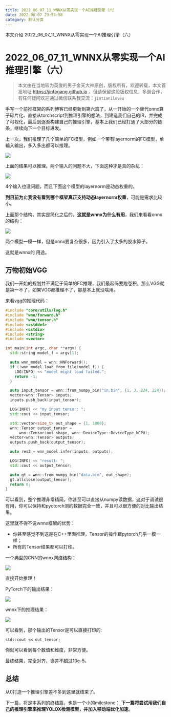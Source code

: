 ```yaml
---
title: 2022_06_07_11_WNNX从零实现一个AI推理引擎（六）
date: 2022-06-07 23:58:58
category: 默认分类
---
```

本文介绍 2022_06_07_11_WNNX从零实现一个AI推理引擎（六）
<!-- more -->
# 2022_06_07_11_WNNX从零实现一个AI推理引擎（六）
> 本文由在当地较为英俊的男子金天大神原创，版权所有，欢迎转载，本文首发地址 https://jinfagang.github.io 。但请保留这段版权信息，多谢合作，有任何疑问欢迎通过微信联系我交流：`jintianiloveu` 


手写一个前推框架的系列博客已经更新到第六篇了，从一开始的一个替代onnx算子碎片化、直接从torchscript到推理引擎的想法，到建造我们自己的IR，并完成了可视化，最后到逐渐构建自己的推理引擎，基本上我们已经打通了大部分的链条，继续向下一个目标进发。

上一次，我们推理了几个简单的FC模型，例如一个带有layernorm的FC模型，单输入输出，多入多出都可以推理。

![](https://raw.githubusercontent.com/jinfagang/public_images/master/20220607151137.png)


上面的结果可以推理。两个输入的问题不大，下面这种才是真的杂乱：

![](https://raw.githubusercontent.com/jinfagang/public_images/master/20220615144518.png)

4个输入也没问题，而且下面这个模型的layernorm是动态权重的。

**到目前为止我没有看到哪个框架真正支持动态layernorm权重**，可能是需求比较小。

上面那个结构，其实是简化之后的，**这就是wnnx为什么有用**，我们来看看onnx 的结构：

![](https://raw.githubusercontent.com/jinfagang/public_images/master/20220615144755.png)

两个模型一模一样，但是onnx要复杂很多，因为引入了太多的胶水算子。


这就是wnnx的 用途。


## 万物初始VGG

我们一开始的规划并不满足于简单的FC推理，我们最起码要跑卷积。那么VGG就是第一不了，如果VGG都推理不了，那基本上就没啥用。

来看vgg的推理代码：

```c++
#include "core/utils/log.h"
#include "wnn/forward.h"
#include "wnn/tensor.h"
#include <cstddef>
#include <cstdio>
#include <string>
#include <vector>

int main(int argc, char **argv) {
  std::string model_f = argv[1];

  auto wnn_model = wnn::NNForward();
  if (!wnn_model.load_from_file(model_f)) {
    LOG(INFO) << "model might load failed.";
    return -1;
  }

  auto input_tensor = wnn::from_numpy_bin("in.bin", {1, 3, 224, 224});
  vector<wnn::Tensor> inputs;
  inputs.push_back(input_tensor);

  LOG(INFO) << "my input tensor: ";
  std::cout << input_tensor;

  std::vector<size_t> out_shape = {1, 1000};
  wnn::Tensor output_tensor =
      wnn::Tensor(out_shape, wnn::DeviceType::DeviceType_kCPU);
  vector<wnn::Tensor> outputs;
  outputs.push_back(output_tensor);

  auto res2 = wnn_model.infer(inputs, outputs);

  LOG(INFO) << "result: ";
  std::cout << output_tensor;

  auto gt = wnn::from_numpy_bin("data.bin", out_shape);
  gt.allclose(output_tensor);
  return 0;
}
```


可以看到，整个推理非常精简，你甚至可以直接从numpy读数据，这对于调试很有用，你可以保持和pyotorch测的数据完全一致，并且可以很方便的对比输出结果。


这里就不得不说wnnx框架的优势：

- 你甚至感觉不到这是在C++里面推理，Tensor的操作跟pytorch几乎一模一样；
- 所有的Tensor结果都可以打印。
  

一个典型的CNN的wnnx网络结构：

![](https://raw.githubusercontent.com/jinfagang/public_images/master/20220615145347.png)



直接开始推理！

PyTorch下的输出结果：

![](https://raw.githubusercontent.com/jinfagang/public_images/master/20220615145431.png)


wnnx下的推理结果：

![](https://raw.githubusercontent.com/jinfagang/public_images/master/20220615145453.png)

可以看到，那个输出的Tensor是可以直接打印的:

```
std::cout << out_tensor;
```

你就可以看到每个数值和维度，非常方便。

最终结果，完全对齐，误差不超过10e-5。


## 总结

从0打造一个推理引擎差不多到这里就结束了。

下一篇，将是本系列的终结篇，也是一个小的milestone： **下一篇将尝试用我们自己的推理引擎来推理YOLOX检测模型，并加入移动端优化加速**。


